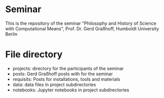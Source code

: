 # Seminar

This is the repository of the seminar "Philosophy and History of Science with Computational Means", Prof. Dr. Gerd Graßhoff, Humboldt University Berlin

# File directory

- projects: directory for the participants of the seminar
- posts: Gerd Graßhoff posts with for the seminar
- requisits: Posts for installations, tools and materials
- data: data files in project subdirectories
- notebooks: Jupyter notebooks in project subdirectories
